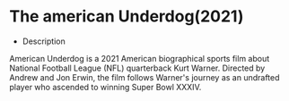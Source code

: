 # The american Underdog(2021)
- Description


American Underdog is a 2021 American biographical sports film about National Football League (NFL) quarterback Kurt Warner. Directed by Andrew and Jon Erwin, the film follows Warner's journey as an undrafted player who ascended to winning Super Bowl XXXIV.